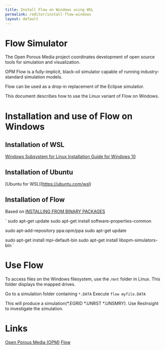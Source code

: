 ```yaml
---
title: Install Flow on Windows using WSL
permalink: /editor/install-flow-windows
layout: default
---
```


# Flow Simulator
The Open Porous Media project coordinates development of open source tools for simulation and visualization. 

OPM Flow is a fully-implicit, black-oil simulator capable of running industry-standard simulation models. 

Flow can be used as a drop-in replacement of the Eclipse simulatior.

This document describes how to use the Linux variant of Flow on Windows.

# Installation and use of Flow on Windows

## Installation of WSL
[Windows Subsystem for Linux Installation Guide for Windows 10](https://docs.microsoft.com/en-us/windows/wsl/install-win10)

## Installation of Ubuntu
[Ubuntu for WSL[(https://ubuntu.com/wsl)

## Installation of Flow

Based on [INSTALLING FROM BINARY PACKAGES](https://opm-project.org/?page_id=245)

`
sudo apt-get update
sudo apt-get install software-properties-common

sudo apt-add-repository ppa:opm/ppa
sudo apt-get update

sudo apt-get install mpi-default-bin
sudo apt-get install libopm-simulators-bin
`

# Use Flow

To access files on the Windows filesystem, use the `/mnt` folder in Linux. This folder displays the mapped drives.

Go to a simulation folder containing `*.DATA`
Execute
`flow myfile.DATA`

This will produce a simulation(*.EGRID *.UNRST *.UNSMRY). Use ResInsight to investigate the simulation.

# Links
[Open Porous Media (OPM)](https://opm-project.org/)
[Flow](https://opm-project.org/?page_id=19)
